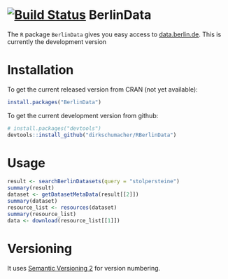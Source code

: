 [![Build Status](https://travis-ci.org/dirkschumacher/RBerlinData.svg?branch=master)](https://travis-ci.org/dirkschumacher/RBerlinData)
BerlinData
===========

The `R` package `BerlinData` gives you easy access to [data.berlin.de](http://daten.berlin.de). This is currently the development version

# Installation

To get the current released version from CRAN (not yet available):

```R
install.packages("BerlinData")
```

To get the current development version from github:

```R
# install.packages("devtools")
devtools::install_github("dirkschumacher/RBerlinData")
```


# Usage
```R
result <- searchBerlinDatasets(query = "stolpersteine")
summary(result)
dataset <- getDatasetMetaData(result[[2]])
summary(dataset)
resource_list <- resources(dataset)
summary(resource_list)
data <- download(resource_list[[1]])
```

# Versioning
It uses [Semantic Versioning 2](http://semver.org/spec/v2.0.0.html) for version numbering.
